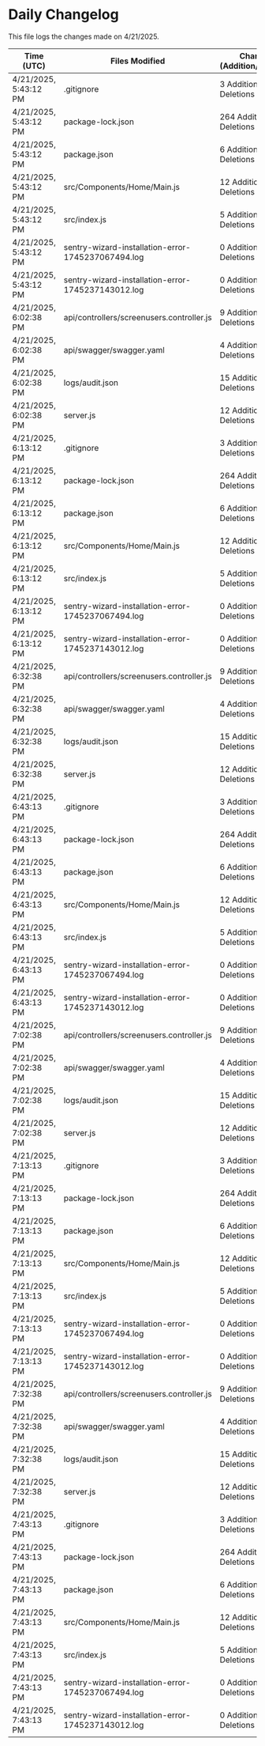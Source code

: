 # Daily Changelog

This file logs the changes made on 4/21/2025.

| Time (UTC)             | Files Modified                    | Changes (Addition/Deletion) |
|------------------------|-----------------------------------|-----------------------------|
| 4/21/2025, 5:43:12 PM | .gitignore | 3 Additions & 0 Deletions |
| 4/21/2025, 5:43:12 PM | package-lock.json | 264 Additions & 0 Deletions |
| 4/21/2025, 5:43:12 PM | package.json | 6 Additions & 3 Deletions |
| 4/21/2025, 5:43:12 PM | src/Components/Home/Main.js | 12 Additions & 2 Deletions |
| 4/21/2025, 5:43:12 PM | src/index.js | 5 Additions & 0 Deletions |
| 4/21/2025, 5:43:12 PM | sentry-wizard-installation-error-1745237067494.log | 0 Additions & 0 Deletions |
| 4/21/2025, 5:43:12 PM | sentry-wizard-installation-error-1745237143012.log | 0 Additions & 0 Deletions |
| 4/21/2025, 6:02:38 PM | api/controllers/screenusers.controller.js | 9 Additions & 9 Deletions|
| 4/21/2025, 6:02:38 PM | api/swagger/swagger.yaml | 4 Additions & 4 Deletions|
| 4/21/2025, 6:02:38 PM | logs/audit.json | 15 Additions & 15 Deletions|
| 4/21/2025, 6:02:38 PM | server.js | 12 Additions & 12 Deletions|
| 4/21/2025, 6:13:12 PM | .gitignore | 3 Additions & 0 Deletions|
| 4/21/2025, 6:13:12 PM | package-lock.json | 264 Additions & 0 Deletions|
| 4/21/2025, 6:13:12 PM | package.json | 6 Additions & 3 Deletions|
| 4/21/2025, 6:13:12 PM | src/Components/Home/Main.js | 12 Additions & 2 Deletions|
| 4/21/2025, 6:13:12 PM | src/index.js | 5 Additions & 0 Deletions|
| 4/21/2025, 6:13:12 PM | sentry-wizard-installation-error-1745237067494.log | 0 Additions & 0 Deletions|
| 4/21/2025, 6:13:12 PM | sentry-wizard-installation-error-1745237143012.log | 0 Additions & 0 Deletions|
| 4/21/2025, 6:32:38 PM | api/controllers/screenusers.controller.js | 9 Additions & 9 Deletions|
| 4/21/2025, 6:32:38 PM | api/swagger/swagger.yaml | 4 Additions & 4 Deletions|
| 4/21/2025, 6:32:38 PM | logs/audit.json | 15 Additions & 15 Deletions|
| 4/21/2025, 6:32:38 PM | server.js | 12 Additions & 12 Deletions|
| 4/21/2025, 6:43:13 PM | .gitignore | 3 Additions & 0 Deletions|
| 4/21/2025, 6:43:13 PM | package-lock.json | 264 Additions & 0 Deletions|
| 4/21/2025, 6:43:13 PM | package.json | 6 Additions & 3 Deletions|
| 4/21/2025, 6:43:13 PM | src/Components/Home/Main.js | 12 Additions & 2 Deletions|
| 4/21/2025, 6:43:13 PM | src/index.js | 5 Additions & 0 Deletions|
| 4/21/2025, 6:43:13 PM | sentry-wizard-installation-error-1745237067494.log | 0 Additions & 0 Deletions|
| 4/21/2025, 6:43:13 PM | sentry-wizard-installation-error-1745237143012.log | 0 Additions & 0 Deletions|
| 4/21/2025, 7:02:38 PM | api/controllers/screenusers.controller.js | 9 Additions & 9 Deletions|
| 4/21/2025, 7:02:38 PM | api/swagger/swagger.yaml | 4 Additions & 4 Deletions|
| 4/21/2025, 7:02:38 PM | logs/audit.json | 15 Additions & 15 Deletions|
| 4/21/2025, 7:02:38 PM | server.js | 12 Additions & 12 Deletions|
| 4/21/2025, 7:13:13 PM | .gitignore | 3 Additions & 0 Deletions|
| 4/21/2025, 7:13:13 PM | package-lock.json | 264 Additions & 0 Deletions|
| 4/21/2025, 7:13:13 PM | package.json | 6 Additions & 3 Deletions|
| 4/21/2025, 7:13:13 PM | src/Components/Home/Main.js | 12 Additions & 2 Deletions|
| 4/21/2025, 7:13:13 PM | src/index.js | 5 Additions & 0 Deletions|
| 4/21/2025, 7:13:13 PM | sentry-wizard-installation-error-1745237067494.log | 0 Additions & 0 Deletions|
| 4/21/2025, 7:13:13 PM | sentry-wizard-installation-error-1745237143012.log | 0 Additions & 0 Deletions|
| 4/21/2025, 7:32:38 PM | api/controllers/screenusers.controller.js | 9 Additions & 9 Deletions|
| 4/21/2025, 7:32:38 PM | api/swagger/swagger.yaml | 4 Additions & 4 Deletions|
| 4/21/2025, 7:32:38 PM | logs/audit.json | 15 Additions & 15 Deletions|
| 4/21/2025, 7:32:38 PM | server.js | 12 Additions & 12 Deletions|
| 4/21/2025, 7:43:13 PM | .gitignore | 3 Additions & 0 Deletions|
| 4/21/2025, 7:43:13 PM | package-lock.json | 264 Additions & 0 Deletions|
| 4/21/2025, 7:43:13 PM | package.json | 6 Additions & 3 Deletions|
| 4/21/2025, 7:43:13 PM | src/Components/Home/Main.js | 12 Additions & 2 Deletions|
| 4/21/2025, 7:43:13 PM | src/index.js | 5 Additions & 0 Deletions|
| 4/21/2025, 7:43:13 PM | sentry-wizard-installation-error-1745237067494.log | 0 Additions & 0 Deletions|
| 4/21/2025, 7:43:13 PM | sentry-wizard-installation-error-1745237143012.log | 0 Additions & 0 Deletions|
